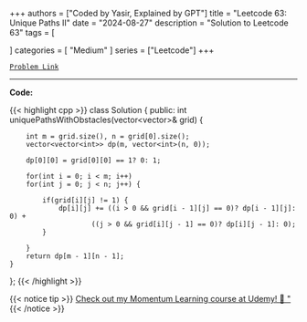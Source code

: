 
+++
authors = ["Coded by Yasir, Explained by GPT"]
title = "Leetcode 63: Unique Paths II"
date = "2024-08-27"
description = "Solution to Leetcode 63"
tags = [
    
]
categories = [
    "Medium"
]
series = ["Leetcode"]
+++



[`Problem Link`](https://leetcode.com/problems/unique-paths-ii/description/)

---

**Code:**

{{< highlight cpp >}}
class Solution {
public:
    int uniquePathsWithObstacles(vector<vector<int>>& grid) {
        
        int m = grid.size(), n = grid[0].size();
        vector<vector<int>> dp(m, vector<int>(n, 0));
        
        dp[0][0] = grid[0][0] == 1? 0: 1;
        
        for(int i = 0; i < m; i++)
        for(int j = 0; j < n; j++) {
            
            if(grid[i][j] != 1) {
                dp[i][j] += ((i > 0 && grid[i - 1][j] == 0)? dp[i - 1][j]: 0) +
                        ((j > 0 && grid[i][j - 1] == 0)? dp[i][j - 1]: 0);
            }
            
        }
        return dp[m - 1][n - 1];
    }
};
{{< /highlight >}}


{{< notice tip >}}
[Check out my Momentum Learning course at Udemy! 🚀 "](https://www.udemy.com/course/blind-75-the-data-structures-and-algorithms-essentials/)
{{< /notice >}}

